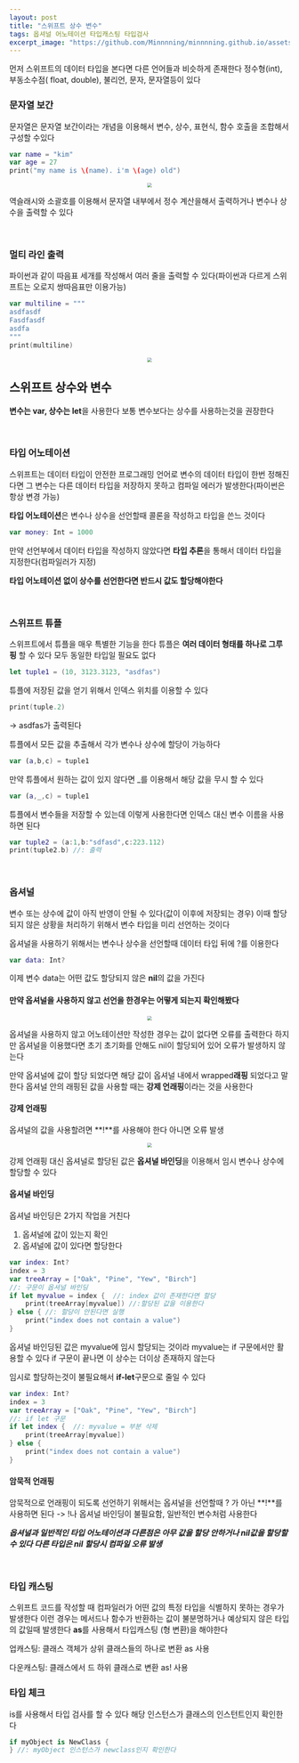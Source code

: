 ```yaml
---
layout: post
title: "스위프트 상수 변수"
tags: 옵셔널 어노테이션 타입캐스팅 타입검사
excerpt_image: "https://github.com/Minnnning/minnnning.github.io/assets/80758613/1cd4b908-1b07-4bb0-97eb-079984e65208"
---
```


먼저 스위프트의 데이터 타입을 본다면 다른 언어들과 비슷하게 존재한다 정수형(int), 부동소수점( float, double), 불리언, 문자, 문자열등이 있다

### 문자열 보간

문자열은 문자열 보간이라는 개념을 이용해서 변수, 상수, 표현식, 함수 호출을 조합해서 구성할 수있다

``` swift
var name = "kim"
var age = 27
print("my name is \(name). i'm \(age) old")
```

<center>
<img src="https://github.com/Minnnning/minnnning.github.io/assets/80758613/1cd4b908-1b07-4bb0-97eb-079984e65208" style="zoom:50%;">
</center>

역슬래시와 소괄호를 이용해서 문자열 내부에서 정수 계산을해서 출력하거나 변수나 상수을 출력할 수 있다

&nbsp;

### 멀티 라인 출력

파이썬과 같이 따음표 세개를 작성해서 여러 줄을 출력할 수 있다(파이썬과 다르게 스위프트는 오로지 쌍따음표만 이용가능)

``` swift
var multiline = """
asdfasdf
Fasdfasdf
asdfa
"""
print(multiline)
```

<center>
<img src="https://github.com/Minnnning/minnnning.github.io/assets/80758613/d1632cac-bcee-445c-9423-22d7f78904b0" style="zoom:50%;">
</center>

## 스위프트 상수와 변수

**변수는 var, 상수는 let**을 사용한다 보통 변수보다는 상수를 사용하는것을 권장한다

&nbsp;

### 타입 어노테이션

스위프트는 데이터 타입이 안전한 프로그래밍 언어로 변수의 데이터 타입이 한번 정해진다면 그 변수는 다른 데이터 타입을 저장하지 못하고 컴파일 에러가 발생한다(파이썬은 항상 변경 가능)

**타입 어노테이션**은 변수나 상수을 선언할때 콜론을 작성하고 타입을 쓴느 것이다 

``` swift
var money: Int = 1000
```

만약 선언부에서 데이터 타입을 작성하지 않았다면 **타입 추론**을 통해서 데이터 타입을 지정한다(컴파일러가 지정)

**타입 어노테이션 없이 상수를 선언한다면 반드시 값도 할당해야한다**

&nbsp;

### 스위프트 튜플

스위프트에서 튜플을 매우 특별한 기능을 한다 튜플은 **여러 데이터 형태를 하나로 그루핑** 할 수 있다 모두 동일한 타입일 필요도 없다

``` swift
let tuple1 = (10, 3123.3123, "asdfas")
```

튜플에 저장된 값을 얻기 위해서 인덱스 위치를 이용할 수 있다

```swift
print(tuple.2)
```

-> asdfas가 출력된다

튜플에서 모든 값을 추출해서 각가 변수나 상수에 할당이 가능하다

``` swift
var (a,b,c) = tuple1
```

만약 튜플에서 원하는 값이 있지 않다면 _를 이용해서 해당 값을 무시 할 수 있다

``` swift
var (a,_,c) = tuple1
```

튜플에서 변수들을 저장할 수 있는데 이렇게 사용한다면 인덱스 대신 변수 이름을 사용하면 된다

``` swift
var tuple2 = (a:1,b:"sdfasd",c:223.112)
print(tuple2.b) //: 출력
```

&nbsp;

### 옵셔널

변수 또는 상수에 값이 아직 반영이 안될 수 있다(값이 이후에 저장되는 경우) 이때 할당되지 않은 상황을 처리하기 위해서 변수 타입을 미리 선언하는 것이다

옵셔널을 사용하기 위해서는 변수나 상수을 선언할때 데이터 타입 뒤에 ?를 이용한다

``` swift
var data: Int?
```

이제 변수 data는 어떤 값도 할당되지 않은 **nil**의 값을 가진다

#### 만약 옵셔널을 사용하지 않고 선언을 한경우는 어떻게 되는지 확인해봤다

<center>
<img src="https://github.com/Minnnning/minnnning.github.io/assets/80758613/6858225c-ef6b-4f76-b7c8-487a72a5ceca" style="zoom:50%;">
</center>

옵셔널을 사용하지 않고 어노테이션만 작성한 경우는 값이 없다면 오류를 출력한다 하지만 옵셔널을 이용했다면 초기 초기화를 안해도 nil이 할당되어 있어 오류가 발생하지 않는다

만약 옵셔널에 값이 할당 되었다면 해당 값이 옵셔널 내에서 wrapped**래핑** 되었다고 말한다 옵셔널 안의 래핑된 값을 사용할 때는 **강제 언래핑**이라는 것을 사용한다

#### 강제 언래핑
옵셔널의 값을 사용할려면 **!**를 사용해야 한다 아니면 오류 발생

<center>
<img src="https://github.com/Minnnning/minnnning.github.io/assets/80758613/98dea578-e87c-4bac-baf9-66459149b851" style="zoom:50%;">
</center>

강제 언래핑 대신 옵셔널로 할당된 값은 **옵셔널 바인딩**을 이용해서 임시 변수나 상수에 할당할 수 있다 

#### 옵셔널 바인딩
옵셔널 바인딩은 2가지 작업을 거친다 

1. 옵셔널에 값이 있는지 확인
2. 옵셔널에 값이 있다면 할당한다

``` swift
var index: Int?
index = 3
var treeArray = ["Oak", "Pine", "Yew", "Birch"]
//: 구문이 옵셔널 바인딩
if let myvalue = index {  //: index 값이 존재한다면 할당
    print(treeArray[myvalue]) //:할당된 값을 이용한다
} else { //: 할당이 안된다면 실행
    print("index does not contain a value")
}
```

옵셔널 바인딩된 값은 myvalue에 임시 할당되는 것이라 myvalue는 if 구문에서만 활용할 수 있다 if 구문이 끝나면 이 상수는 더이상 존재하지 않는다

임시로 할당하는것이 불필요해서 **if-let**구문으로 줄일 수 있다

``` swift
var index: Int?
index = 3
var treeArray = ["Oak", "Pine", "Yew", "Birch"]
//: if let 구문
if let index {  //: myvalue = 부분 삭제
    print(treeArray[myvalue]) 
} else { 
    print("index does not contain a value")
}
```

#### 암묵적 언래핑

암묵적으로 언래핑이 되도록 선언하기 위해서는 옵셔널을 선언할때 ? 가 아닌 **!**를 사용하면 된다 -> !나 옵셔널 바인딩이 불필요함, 일반적인 변수처럼 사용한다

***옵셔널과 일반적인 타입 어노테이션과 다른점은 아무 값을 할당 안하거나 nil값을 할당할 수 있다 다른 타입은 nil 할당시 컴파일 오류 발생***

&nbsp;

### 타입 캐스팅

스위프트 코드를 작성할 때 컴파일러가 어떤 값의 특정 타입을 식별하지 못하는 경우가 발생한다 이런 경우는 메서드나 함수가 반환하는 값이 불분명하거나 예상되지 않은 타입의 값일때 발생한다 **as**를 사용해서 타입캐스팅 (형 변환)을 해야한다

업캐스팅: 클래스 객체가 상위 클래스들의 하나로 변환 as 사용

다운캐스팅: 클래스에서 드 하위 클래스로 변환 as! 사용

### 타입 체크

is를 사용해서 타입 검사를 할 수 있다 해당 인스턴스가 클래스의 인스턴트인지 확인한다

``` swift
if myObject is NewClass {
} //: myObject 인스턴스가 newclass인지 확인한다
```

